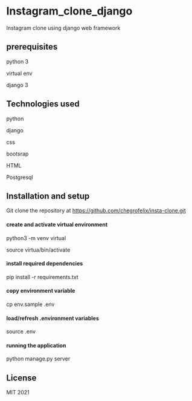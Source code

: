 # Instagram_clone_django

Instagram clone using django web framework

## prerequisites

python 3

virtual env

django 3

## Technologies used

python 

django

css

bootsrap

HTML

Postgresql

## Installation and setup

Git clone the repository at https://github.com/chegrofelix/insta-clone.git

#### create and activate virtual environment

python3 -m venv virtual

source virtua/bin/activate

#### install required dependencies

pip install -r requirements.txt

#### copy environment variable

cp env.sample .env

#### load/refresh .environment variables

source .env

#### running the application

python manage.py server

## License

MIT 2021





